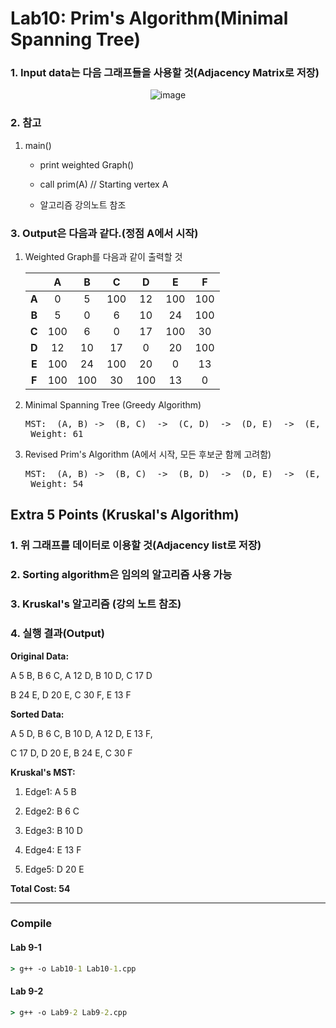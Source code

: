 # Lab10: Prim's Algorithm(Minimal Spanning Tree)

### 1. Input data는 다음 그래프들을 사용할 것(Adjacency Matrix로 저장)

<div align = center>

![image](https://user-images.githubusercontent.com/24904962/124967218-214ad780-e05f-11eb-8999-6ae56d372614.png)


</div>

### 2. 참고

  1. main()

      - print weighted Graph()

      - call prim(A)  // Starting vertex A

      - 알고리즘 강의노트 참조

### 3. Output은 다음과 같다.(정점 A에서 시작)

  1. Weighted Graph를 다음과 같이 출력할 것

      |       |   A   |   B   |   C   |   D   |   E   |   F   |
      | :---: | :---: | :---: | :---: | :---: | :---: | :---: |
      | **A** |   0   |   5   |  100  |  12   |  100  |  100  |
      | **B** |   5   |   0   |   6   |  10   |  24   |  100  |
      | **C** |  100  |   6   |   0   |  17   |  100  |  30   |
      | **D** |  12   |  10   |  17   |   0   |  20   |  100  |
      | **E** |  100  |  24   |  100  |  20   |   0   |  13   |
      | **F** |  100  |  100  |  30   |  100  |  13   |   0   |

  2. Minimal Spanning Tree (Greedy Algorithm)

      <pre>MST:  (A, B) ->  (B, C)  ->  (C, D)  ->  (D, E)  ->  (E, F)
      Weight: 61</pre>

  3. Revised Prim's Algorithm (A에서 시작, 모든 후보군 함께 고려함)

      <pre>MST:  (A, B) ->  (B, C)  ->  (B, D)  ->  (D, E)  ->  (E, F)
      Weight: 54</pre>

## Extra 5 Points (Kruskal's Algorithm)

### 1. 위 그래프를 데이터로 이용할 것(Adjacency list로 저장)

### 2. Sorting algorithm은 임의의 알고리즘 사용 가능

### 3. Kruskal's 알고리즘 (강의 노트 참조)

### 4. 실행 결과(Output)

**Original Data:**

  A 5 B,  B 6 C,  A 12 D, B 10 D, C 17 D

  B 24 E, D 20 E, C 30 F, E 13 F

**Sorted Data:**

  A 5 D,  B 6 C,  B 10 D, A 12 D, E 13 F,

  C 17 D, D 20 E, B 24 E, C 30 F

**Kruskal's MST:**

  1. Edge1: A 5 B

  2. Edge2: B 6 C
   
  3. Edge3: B 10 D
   
  4. Edge4: E 13 F
   
  5. Edge5: D 20 E

**Total Cost:  54**

---

### Compile

#### Lab 9-1

```cmd
> g++ -o Lab10-1 Lab10-1.cpp
```

#### Lab 9-2

```cmd
> g++ -o Lab9-2 Lab9-2.cpp
```